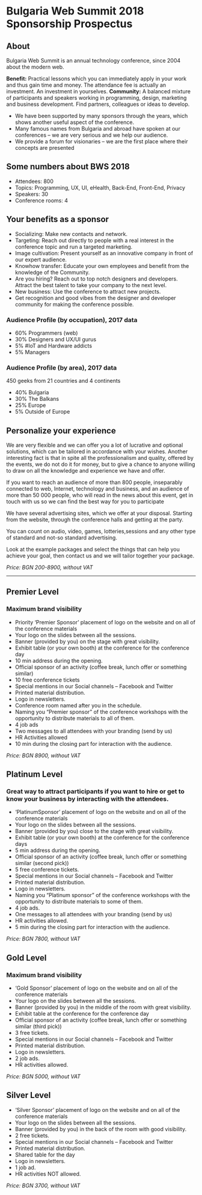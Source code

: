 # Bulgaria Web Summit 2018 Sponsorship Prospectus


## About
Bulgaria Web Summit is an annual technology conference, since 2004 about the modern web.


**Benefit:** Practical lessons which you can immediately apply in your work and thus gain time and money. The attendance fee is actually an investment. An investment in yourselves.
**Community:** A balanced mixture of participants and speakers working in programming, design, marketing and business development. Find partners, colleagues or ideas to develop.

 - We have been supported by many sponsors through the years, which shows another useful aspect of the conference.
 - Many famous names from Bulgaria and abroad have spoken at our conferences – we are very serious and we help our audience.
 - We provide a forum for visionaries – we are the first place where their concepts are presented


 ## Some numbers about BWS 2018
 
 - Attendees: 800
 - Topics: Programming, UX, UI, eHealth, Back-End, Front-End, Privacy
 - Speakers: 30
 - Conference rooms: 4

## Your benefits as a sponsor

 -  Socializing: Make new contacts and network.
 -  Targeting: Reach out directly to people with a real interest in the conference topic and run a targeted marketing.
 -  Image cultivation: Present yourself as an innovative company in front of our expert audience.
 -  Knowhow transfer: Educate your own employees and benefit from the knowledge of the Community.
 -  Are you hiring? Reach out to top notch designers and developers. Attract the best talent to take your company to the next level.
 -  New business: Use the conference to attract new projects.
 -  Get recognition and good vibes from the designer and developer community for making the conference possible.

 ### Audience Profile (by occupation), 2017 data
 - 60% Programmers (web)
 - 30% Designers and UX/UI gurus
 - 5% #IoT and Hardware addicts
 - 5% Managers


 
 ### Audience Profile (by area), 2017 data
 
 450 geeks from 21 countries and 4 continents
 
 - 40% Bulgaria
 - 30% The Balkans
 - 25% Europe
 - 5% Outside of Europe 


 
 ## Personalize your experience
 
We are very flexible and we can offer you a lot of lucrative and optional  solutions, which can be tailored in accordance with your wishes.
Another interesting fact is that in spite all the professionalism and quality, offered by the events, we do not do it for money, but to give a chance to anyone willing to draw on all the knowledge and experience
we have and offer.

If you want to reach an audience of more than 800 people, inseparably connected to web, Internet, technology and business, and an audience of more than 50 000 people, who will read in the news
about this event, get in touch with us so we can find the best way for you to participate

We have several advertising sites, which we offer at your disposal. Starting from the website, through the conference halls and getting at the party.

You can count on audio, video, games, lotteries,sessions and any other type of standard and not-so standard advertising.

Look at the example packages and select the things that can help you achieve your goal, then contact us and we will tailor together your package.


*Price: BGN 200-8900, without VAT*

 

-------------

## Premier Level
### Maximum brand visibility

- Priority ‘Premier Sponsor’ placement of logo on the website and on all of the conference materials
-  Your logo on the slides between all the sessions.
-  Banner (provided by you) on the stage with great visibility.
-  Exhibit table (or your own booth) at the conference for the  conference day
- 10 min address during the opening.
- Official sponsor of an activity (coffee break, lunch offer or something similar)
- 10 free conference tickets
- Special mentions in our Social channels – Facebook and Twitter
- Printed material distribution.
- Logo in newsletters.
- Conference room named after you in the schedule.
- Naming you “Premier sponsor” of the conference workshops with the opportunity to distribute materials to all of them.
- 4 job ads
- Two messages to all attendees with your branding (send by us)
- HR Activities allowed
- 10 min during the closing part for interaction with the audience.

*Price: BGN 8900, without VAT*


## Platinum Level
### Great way to attract participants if you want to hire or get to know your business by interacting with the attendees.

- ‘PlatinumSponsor’ placement of logo on the
website and on all of the conference materials
- Your logo on the slides between all the sessions.
- Banner (provided by you) close to the stage with great visibility.
- Exhibit table (or your own booth) at the conference for the conference days
- 5 min address during the opening.
- Official sponsor of an activity (coffee break, lunch offer or something similar (second pick))
- 5 free conference tickets.
- Special mentions in our Social channels – Facebook and Twitter
- Printed material distribution.
- Logo in newsletters.
- Naming you “Platinum sponsor” of the  conference workshops with the opportunity to distribute materials to some of them.
- 4 job ads.
- One messages to all attendees with your branding (send by us)
- HR activities allowed.
-  5 min during the closing part for interaction with the audience.

*Price: BGN 7800, without VAT*


## Gold Level
### Maximum brand visibility

-  ‘Gold Sponsor’ placement of logo on the website and on all of the conference materials
-  Your logo on the slides between all the sessions.
- Banner (provided by you) in the middle of the room with great visibility.
- Exhibit table at the conference for the  conference day
-  Official sponsor of an activity (coffee break, lunch offer or something similar (third pick))
- 3 free tickets.
- Special mentions in our Social channels – Facebook and Twitter
- Printed material distribution.
- Logo in newsletters.
- 2 job ads.
- HR activities allowed.

*Price: BGN 5000, without VAT*


## Silver Level

- ‘Silver Sponsor’ placement of logo on the website and on all of the conference materials
- Your logo on the slides between all the sessions.
- Banner (provided by you) in the back of the room with good visibility.
- 2 free tickets.
- Special mentions in our Social channels – Facebook and Twitter
- Printed material distribution.
- Shared table for the day
- Logo in newsletters.
- 1 job ad.
-  HR activities NOT allowed.

*Price: BGN 3700, without VAT*
